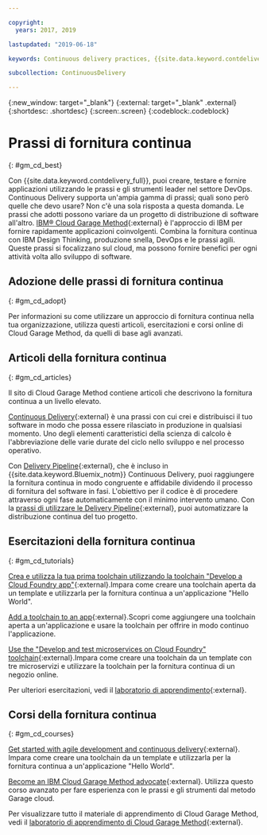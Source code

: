 ```yaml
---

copyright:
  years: 2017, 2019

lastupdated: "2019-06-18"

keywords: Continuous delivery practices, {{site.data.keyword.contdelivery_full}}, IBM Cloud Garage Method

subcollection: ContinuousDelivery

---
```

<!-- Copyright info at top of file: REQUIRED
    The copyright info is YAML content that must occur at the top of the MD file, before attributes are listed.
    It must be surrounded by 3 dashes.
    The value "years" can contain just one year or a two years separated by a comma. (years: 2014, 2016)
    Indentation as per the previous template must be preserved.
-->

{:new_window: target="_blank"}
{:external: target="_blank" .external}
{:shortdesc: .shortdesc}
{:screen:.screen}
{:codeblock:.codeblock}

# Prassi di fornitura continua
{: #gm_cd_best}



Con {{site.data.keyword.contdelivery_full}}, puoi creare, testare e fornire applicazioni utilizzando le prassi e gli strumenti leader nel settore DevOps. Continuous Delivery supporta un'ampia gamma di prassi; quali sono però quelle che devo usare? Non c'è una sola risposta a questa domanda. Le prassi che adotti possono variare da un progetto di distribuzione di software all'altro.  [IBM&reg; Cloud Garage Method](https://www.ibm.com/cloud/garage){:external} è l'approccio di IBM per fornire rapidamente applicazioni coinvolgenti. Combina la fornitura continua con IBM Design Thinking, produzione snella, DevOps e le prassi agili. Queste prassi si focalizzano sul cloud, ma possono fornire benefici per ogni attività volta allo sviluppo di software.


## Adozione delle prassi di fornitura continua
{: #gm_cd_adopt}

Per informazioni su come utilizzare un approccio di fornitura continua nella tua organizzazione, utilizza questi articoli, esercitazioni e corsi online di Cloud Garage Method, da quelli di base agli avanzati.

## Articoli della fornitura continua
{: #gm_cd_articles}

Il sito di Cloud Garage Method contiene articoli che descrivono la fornitura continua a un livello elevato.

[Continuous Delivery](https://www.ibm.com/cloud/garage/content/deliver/practice_continuous_delivery/){:external} è una prassi con cui crei e distribuisci il tuo software in modo che possa essere rilasciato in produzione in qualsiasi momento. Uno degli elementi caratteristici della scienza di calcolo è l'abbreviazione delle varie durate del ciclo nello sviluppo e nel processo operativo.

Con [Delivery Pipeline](https://www.ibm.com/cloud/garage/content/deliver/tool_delivery_pipeline/){:external}, che è incluso in {{site.data.keyword.Bluemix_notm}} Continuous Delivery, puoi raggiungere la fornitura continua in modo congruente e affidabile dividendo il processo di fornitura del software in fasi. L'obiettivo per il codice è di procedere attraverso ogni fase automaticamente con il minimo intervento umano. Con la [prassi di utilizzare le Delivery Pipeline](https://www.ibm.com/cloud/garage/content/deliver/practice_delivery_pipeline/){:external}, puoi automatizzare la distribuzione continua del tuo progetto.

## Esercitazioni della fornitura continua
{: #gm_cd_tutorials}

[Crea e utilizza la tua prima toolchain utilizzando la toolchain "Develop a Cloud Foundry app"](https://www.ibm.com/cloud/garage/tutorials/introduce-develop-cloud-foundry-app-toolchain){:external}.Impara come creare una toolchain aperta da un template e utilizzarla per la fornitura continua a un'applicazione "Hello World".

[Add a toolchain to an app](https://www.ibm.com/cloud/garage/tutorials/add-a-toolchain-to-an-app?task=2){:external}.Scopri come aggiungere una toolchain aperta a un'applicazione e usare la toolchain per offrire in modo continuo l'applicazione.

[Use the "Develop and test microservices on Cloud Foundry" toolchain](https://www.ibm.com/cloud/garage/tutorials/use-develop-test-microservices-on-cloud-foundry-toolchain){:external}.Impara come creare una toolchain da un template con tre microservizi e utilizzare la toolchain per la fornitura continua di un negozio online.

Per ulteriori esercitazioni, vedi il [laboratorio di apprendimento](https://www.ibm.com/cloud/garage/category/courses){:external}.

## Corsi della fornitura continua
{: #gm_cd_courses}

[Get started with agile development and continuous delivery](https://www.ibm.com/cloud/garage/content/course/get_started_agile_cd){:external}. Impara come creare una toolchain da un template e utilizzarla per la fornitura continua a un'applicazione "Hello World".

[Become an IBM Cloud Garage Method advocate](https://www.ibm.com/cloud/garage/content/course/gm_advocate){:external}. Utilizza questo corso avanzato per fare esperienza con le prassi e gli strumenti dal metodo Garage cloud.

Per visualizzare tutto il materiale di apprendimento di Cloud Garage Method, vedi il [laboratorio di apprendimento di Cloud Garage Method](https://www.ibm.com/cloud/garage/category/courses){:external}.
